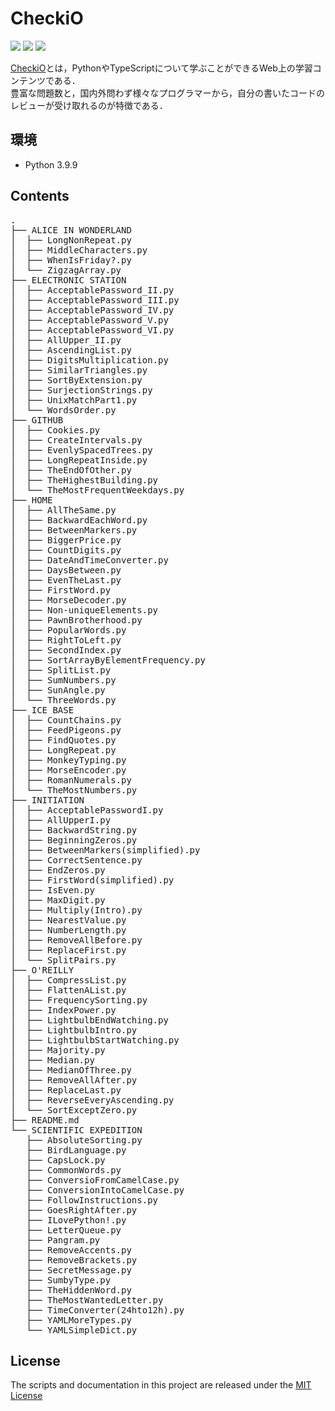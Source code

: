 # CheckiO

<p align="left">
    <!-- python icon -->
    <img src="https://img.shields.io/badge/-Python-F9DC3E.svg?logo=python&style=flat" />
    <!-- code size -->
    <img src="https://img.shields.io/github/languages/code-size/kei-academic/CheckiO" />
    <!-- MIT LICENSE -->
    <a href="https://opensource.org/licenses/MIT">
        <img src="https://img.shields.io/badge/License-MIT-yellow.svg" />
    </a>
</p>

[CheckiO](https://checkio.org/)とは，PythonやTypeScriptについて学ぶことができるWeb上の学習コンテンツである．<br>豊富な問題数と，国内外問わず様々なプログラマーから，自分の書いたコードのレビューが受け取れるのが特徴である．

## 環境
- Python 3.9.9

## Contents

<pre>
.
├── ALICE IN WONDERLAND
│  ├── LongNonRepeat.py
│  ├── MiddleCharacters.py
│  ├── WhenIsFriday?.py
│  └── ZigzagArray.py
├── ELECTRONIC STATION
│  ├── AcceptablePassword_II.py
│  ├── AcceptablePassword_III.py
│  ├── AcceptablePassword_IV.py
│  ├── AcceptablePassword_V.py
│  ├── AcceptablePassword_VI.py
│  ├── AllUpper_II.py
│  ├── AscendingList.py
│  ├── DigitsMultiplication.py
│  ├── SimilarTriangles.py
│  ├── SortByExtension.py
│  ├── SurjectionStrings.py
│  ├── UnixMatchPart1.py
│  └── WordsOrder.py
├── GITHUB
│  ├── Cookies.py
│  ├── CreateIntervals.py
│  ├── EvenlySpacedTrees.py
│  ├── LongRepeatInside.py
│  ├── TheEndOfOther.py
│  ├── TheHighestBuilding.py
│  └── TheMostFrequentWeekdays.py
├── HOME
│  ├── AllTheSame.py
│  ├── BackwardEachWord.py
│  ├── BetweenMarkers.py
│  ├── BiggerPrice.py
│  ├── CountDigits.py
│  ├── DateAndTimeConverter.py
│  ├── DaysBetween.py
│  ├── EvenTheLast.py
│  ├── FirstWord.py
│  ├── MorseDecoder.py
│  ├── Non-uniqueElements.py
│  ├── PawnBrotherhood.py
│  ├── PopularWords.py
│  ├── RightToLeft.py
│  ├── SecondIndex.py
│  ├── SortArrayByElementFrequency.py
│  ├── SplitList.py
│  ├── SumNumbers.py
│  ├── SunAngle.py
│  └── ThreeWords.py
├── ICE BASE
│  ├── CountChains.py
│  ├── FeedPigeons.py
│  ├── FindQuotes.py
│  ├── LongRepeat.py
│  ├── MonkeyTyping.py
│  ├── MorseEncoder.py
│  ├── RomanNumerals.py
│  └── TheMostNumbers.py
├── INITIATION
│  ├── AcceptablePasswordI.py
│  ├── AllUpperI.py
│  ├── BackwardString.py
│  ├── BeginningZeros.py
│  ├── BetweenMarkers(simplified).py
│  ├── CorrectSentence.py
│  ├── EndZeros.py
│  ├── FirstWord(simplified).py
│  ├── IsEven.py
│  ├── MaxDigit.py
│  ├── Multiply(Intro).py
│  ├── NearestValue.py
│  ├── NumberLength.py
│  ├── RemoveAllBefore.py
│  ├── ReplaceFirst.py
│  └── SplitPairs.py
├── O'REILLY
│  ├── CompressList.py
│  ├── FlattenAList.py
│  ├── FrequencySorting.py
│  ├── IndexPower.py
│  ├── LightbulbEndWatching.py
│  ├── LightbulbIntro.py
│  ├── LightbulbStartWatching.py
│  ├── Majority.py
│  ├── Median.py
│  ├── MedianOfThree.py
│  ├── RemoveAllAfter.py
│  ├── ReplaceLast.py
│  ├── ReverseEveryAscending.py
│  └── SortExceptZero.py
├── README.md
└── SCIENTIFIC EXPEDITION
   ├── AbsoluteSorting.py
   ├── BirdLanguage.py
   ├── CapsLock.py
   ├── CommonWords.py
   ├── ConversioFromCamelCase.py
   ├── ConversionIntoCamelCase.py
   ├── FollowInstructions.py
   ├── GoesRightAfter.py
   ├── ILovePython!.py
   ├── LetterQueue.py
   ├── Pangram.py
   ├── RemoveAccents.py
   ├── RemoveBrackets.py
   ├── SecretMessage.py
   ├── SumbyType.py
   ├── TheHiddenWord.py
   ├── TheMostWantedLetter.py
   ├── TimeConverter(24hto12h).py
   ├── YAMLMoreTypes.py
   └── YAMLSimpleDict.py
</pre>

## License

The scripts and documentation in this project are released under the [MIT License](LICENSE)
